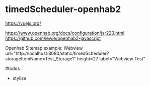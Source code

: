 # timedScheduler-openhab2

https://vuejs.org/

https://www.openhab.org/docs/configuration/jsr223.html
https://github.com/lewie/openhab2-javascript

Openhab Sitemap example:
Webview url="http://localhost:8080/static/timedScheduler?storageItemName=Test_Storage1" height=27 label="Webview Test"

#todos

* stylize

